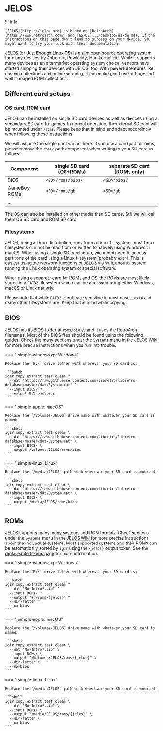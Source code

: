 # JELOS

!!! info

    [JELOS](https://jelos.org) is based on [RetroArch](https://www.retroarch.com/) and [ES-DE](../desktop/es-de.md). If the instructions on this page don't lead to success on your device, you might want to try your luck with their documentation.

[JELOS](https://jelos.org) (or **J**ust **E**nough **L**inux **OS**) is a slim open source operating system for many devices by Anbernic, Powkiddy, Hardkernel etc. While it supports many devices as an aftermarket operating system choice, vendors have started shipping their devices with JELOS, too. With powerful features like custom collections and online scraping, it can make good use of huge and well managed ROM collections.

## Different card setups

### OS card, ROM card

JELOS can be installed on single SD card devices as well as devices using a secondary SD card for games. In normal operation, the external SD card will be mounted under `/roms`. Please keep that in mind and adapt accordingly when following these instructions.

We will assume the single card variant here. If you use a card just for roms, please remove the `roms/` path component when writing to your SD card as follows:

| Component     | single SD card (OS+ROMs) | separate SD card (ROMs only) |
|---------------|--------------------------|------------------------------|
| BIOS          | `<SD>/roms/bios/`        | `<SD>/bios/`                 |
| GameBoy ROMs  | `<SD>/roms/gb`           | `<SD>/gb`                    |
| ...           |                          |                              |

The OS can also be installed on other media than SD cards. Still we will call them OS SD card and ROM SD card.

### Filesystems

JELOS, being a Linux distribution, runs from a Linux filesystem. most Linux filesystems can not be read from or written to natively using Windows or macOS. When using a single SD card setup, you might need to access partitions of the card using a Linux filesystem (probably `ext4`). This is easiest using the Network functions of JELOS via Wifi, another system running the Linux operating system or special software.

When using a separate card for ROMs and OS, the ROMs are most likely stored in a `FAT32` filesystem which can be accessed using either Windows, macOS or Linux natively.

Please note that while `FAT32` is not case sensitive in most cases, `ext4` and many other filesystems are. Keep that in mind while copying.

## BIOS

JELOS has its BIOS folder at `roms/bios/`, and it uses the RetroArch filenames. Most of the BIOS files should be found using the following guides. Check the many sections under the `Systems` menu in the [JELOS Wiki](https://jelos.org/) for more precise instructions when you run into trouble.

=== ":simple-windowsxp: Windows"

    Replace the `E:\` drive letter with wherever your SD card is:

    ```batch
    igir copy extract test clean ^
      --dat "https://raw.githubusercontent.com/libretro/libretro-database/master/dat/System.dat" ^
      --input BIOS\ ^
      --output E:\roms\bios
    ```

=== ":simple-apple: macOS"

    Replace the `/Volumes/JELOS` drive name with whatever your SD card is named:

    ```shell
    igir copy extract test clean \
      --dat "https://raw.githubusercontent.com/libretro/libretro-database/master/dat/System.dat" \
      --input BIOS/ \
      --output /Volumes/JELOS/roms/bios
    ```

=== ":simple-linux: Linux"

    Replace the `/media/JELOS` path with wherever your SD card is mounted:

    ```shell
    igir copy extract test clean \
      --dat "https://raw.githubusercontent.com/libretro/libretro-database/master/dat/System.dat" \
      --input BIOS/ \
      --output /media/JELOS/roms/bios
    ```

## ROMs

JELOS supports many many systems and ROM formats. Check sections under the `Systems` menu in the [JELOS Wiki](https://jelos.org/) for more precise instructions about the indivudual systems. Most supported systems and their ROMS can be automatically sorted by `igir` using the `{jelos}` output token. See the [replaceable tokens page](../../output/tokens.md) for more information.

=== ":simple-windowsxp: Windows"

    Replace the `E:\` drive letter with wherever your SD card is:

    ```batch
    igir copy extract test clean ^
      --dat "No-Intro*.zip" ^
      --input ROMs\ ^
      --output "E:\roms\{jelos}" ^
      --dir-letter ^
      --no-bios
    ```

=== ":simple-apple: macOS"

    Replace the `/Volumes/JELOS` drive name with whatever your SD card is named:

    ```shell
    igir copy extract test clean \
      --dat "No-Intro*.zip" \
      --input ROMs/ \
      --output "/Volumes/JELOS/roms/{jelos}" \
      --dir-letter \
      --no-bios
    ```

=== ":simple-linux: Linux"

    Replace the `/media/JELOS` path with wherever your SD card is mounted:

    ```shell
    igir copy extract test clean \
      --dat "No-Intro*.zip" \
      --input ROMs/ \
      --output "/media/JELOS/roms/{jelos}" \
      --dir-letter \
      --no-bios
    ```
